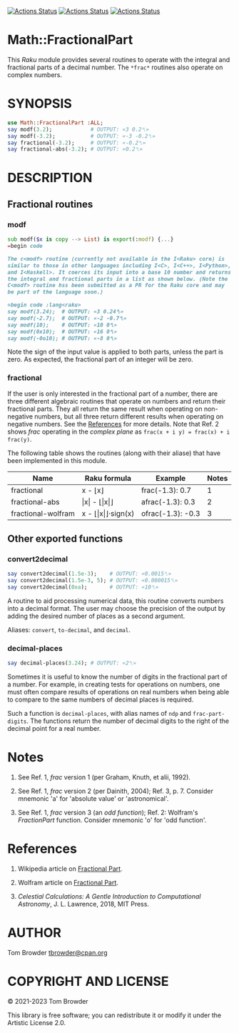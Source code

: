 [![Actions Status](https://github.com/tbrowder/Math-FractionalPart/actions/workflows/linux.yml/badge.svg)](https://github.com/tbrowder/Math-FractionalPart/actions) [![Actions Status](https://github.com/tbrowder/Math-FractionalPart/actions/workflows/macos.yml/badge.svg)](https://github.com/tbrowder/Math-FractionalPart/actions) [![Actions Status](https://github.com/tbrowder/Math-FractionalPart/actions/workflows/windows.yml/badge.svg)](https://github.com/tbrowder/Math-FractionalPart/actions)

Math::FractionalPart
====================

This *Raku* module provides several routines to operate with the integral and fractional parts of a decimal number. The `*frac*` routines also operate on complex numbers.

SYNOPSIS
========

```raku
use Math::FractionalPart :ALL;
say modf(3.2);            # OUTPUT: «3 0.2␤»
say modf(-3.2);           # OUTPUT: «-3 -0.2␤»
say fractional(-3.2);     # OUTPUT: «-0.2␤»
say fractional-abs(-3.2); # OUTPUT: «0.2␤»
```

DESCRIPTION
===========

Fractional routines
-------------------

### modf

```raku
sub modf($x is copy --> List) is export(:modf) {...}
=begin code

The c<modf> routine (currently not available in the I<Raku> core) is
similar to those in other languages including I<C>, I<C++>, I<Python>,
and I<Haskell>. It coerces its input into a base 10 number and returns
the integral and fractional parts in a list as shown below. (Note the
C<modf> routine hss been submitted as a PR for the Raku core and may
be part of the language soon.)

=begin code :lang<raku>
say modf(3.24);  # OUTPUT: «3 0.24␤»
say modf(-2.7);  # OUTPUT: «-2 -0.7␤»
say modf(10);    # OUTPUT: «10 0␤»
say modf(0x10);  # OUTPUT: «16 0␤»
say modf(-0o10); # OUTPUT: «-8 0␤»
```

Note the sign of the input value is applied to both parts, unless the part is zero. As expected, the fractional part of an integer will be zero.

### fractional

If the user is only interested in the fractional part of a number, there are three different algebraic routines that operate on numbers and return their fractional parts. They all return the same result when operating on non-negative numbers, but all three return different results when operating on negative numbers. See the [References](#References) for more details. Note that Ref. 2 shows *frac* operating in the *complex plane* as `frac(x + i y) = frac(x) + i frac(y)`.

The following table shows the routines (along with their aliase) that have been implemented in this module.

<table class="pod-table">
<thead><tr>
<th>Name</th> <th>Raku formula</th> <th>Example</th> <th>Notes</th>
</tr></thead>
<tbody>
<tr> <td>fractional</td> <td>x - &#x230a;x&#x230b;</td> <td>frac(-1.3): 0.7</td> <td>1</td> </tr> <tr> <td>fractional-abs</td> <td>|x| - &#x230a;|x|&#x230b;</td> <td>afrac(-1.3): 0.3</td> <td>2</td> </tr> <tr> <td>fractional-wolfram</td> <td>x - &#x230a;|x|&#x230b;&#x22c5;sign(x)</td> <td>ofrac(-1.3): -0.3</td> <td>3</td> </tr>
</tbody>
</table>

Other exported functions
------------------------

### convert2decimal

```raku
say convert2decimal(1.5e-3);    # OUTPUT: «0.0015␤»
say convert2decimal(1.5e-3, 5); # OUTPUT: «0.000015␤»
say convert2decimal(0xa);       # OUTPUT: «10␤»
```

A routine to aid processing numerical data, this routine converts numbers into a decimal format. The user may choose the precision of the output by adding the desired number of places as a second argument.

Aliases: `convert`, `to-decimal`, and `decimal`.

### decimal-places

```raku
say decimal-places(3.24); # OUTPUT: «2␤»
```

Sometimes it is useful to know the number of digits in the fractional part of a number. For example, in creating tests for operations on numbers, one must often compare results of operations on real numbers when being able to compare to the same numbers of decimal places is required.

Such a function is `decimal-places`, with alias names of `ndp` and `frac-part-digits`. The functions return the number of decimal digits to the right of the decimal point for a real number.

Notes
=====

1. See Ref. 1, *frac* version 1 (per Graham, Knuth, et alii, 1992).

2. See Ref. 1, *frac* version 2 (per Dainith, 2004); Ref. 3, p. 7. Consider mnemonic 'a' for 'absolute value' or 'astronomical'.

3. See Ref. 1, *frac* version 3 (an *odd function*); Ref. 2: Wolfram's *FractionPart* function. Consider mnemonic 'o' for 'odd function'.

References
==========

1. Wikipedia article on [Fractional Part](https://en.m.wikipedia.org/wiki/Fractional_part).

2. Wolfram article on [Fractional Part](https://mathworld.wolfram.com/FractionalPart.html).

3. *Celestial Calculations: A Gentle Introduction to Computational Astronomy*, J. L. Lawrence, 2018, MIT Press.

AUTHOR
======

Tom Browder <tbrowder@cpan.org>

COPYRIGHT AND LICENSE
=====================

© 2021-2023 Tom Browder

This library is free software; you can redistribute it or modify it under the Artistic License 2.0.

